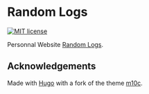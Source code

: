 # Random Logs

[![MIT license](https://img.shields.io/badge/License-MIT-blue.svg)](https://lbesson.mit-license.org/)

Personnal Website [Random Logs](https://randomlogs.com).

## Acknowledgements

Made with [Hugo](https://gohugo.io) with a fork of the theme [m10c](https://github.com/matthieugouel/hugo-theme-m10c).
